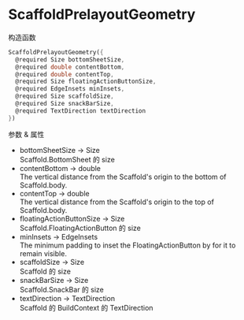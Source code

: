 # ScaffoldPrelayoutGeometry

构造函数

```dart
ScaffoldPrelayoutGeometry({
  @required Size bottomSheetSize,
  @required double contentBottom,
  @required double contentTop,
  @required Size floatingActionButtonSize,
  @required EdgeInsets minInsets,
  @required Size scaffoldSize,
  @required Size snackBarSize,
  @required TextDirection textDirection
})
```

参数 & 属性

- bottomSheetSize → Size<br> Scaffold.BottomSheet 的 size
- contentBottom → double<br>The vertical distance from the Scaffold's origin to the bottom of Scaffold.body.
- contentTop → double<br>The vertical distance from the Scaffold's origin to the top of Scaffold.body.
- floatingActionButtonSize → Size<br>Scaffold.FloatingActionButton 的 size
- minInsets → EdgeInsets<br>The minimum padding to inset the FloatingActionButton by for it to remain visible.
- scaffoldSize → Size<br>Scaffold 的 size
- snackBarSize → Size<br>Scaffold.SnackBar 的 size
- textDirection → TextDirection<br>Scaffold 的 BuildContext 的 TextDirection
